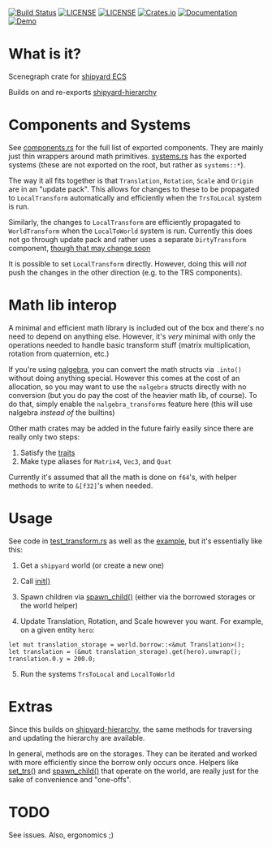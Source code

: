 [![Build Status](https://github.com/dakom/shipyard-scenegraph/workflows/Test%2C%20Build%2C%20and%20Deploy/badge.svg)](https://github.com/dakom/shipyard-scenegraph/actions)
[![LICENSE](https://img.shields.io/badge/license-MIT-blue.svg)](LICENSE-MIT)
[![LICENSE](https://img.shields.io/badge/license-apache-blue.svg)](LICENSE-APACHE)
[![Crates.io](https://img.shields.io/crates/v/shipyard_scenegraph.svg)](https://crates.io/crates/shipyard_scenegraph)
[![Documentation](https://docs.rs/shipyard_scenegraph/badge.svg)](https://docs.rs/shipyard_scenegraph)
[![Demo](https://img.shields.io/badge/demo-launch-yellow)](https://dakom.github.io/shipyard-scenegraph)

# What is it?
Scenegraph crate for [shipyard ECS](https://github.com/leudz/shipyard)

Builds on and re-exports [shipyard-hierarchy](https://github.com/dakom/shipyard-hierarchy)

# Components and Systems

See [components.rs](crate/src/components.rs) for the full list of exported components. They are mainly just thin wrappers around math primitives. [systems.rs](crate/src/systems.rs) has the exported systems (these are not exported on the root, but rather as `systems::*`).

The way it all fits together is that `Translation`, `Rotation`, `Scale` and `Origin` are in an "update pack". This allows for changes to these to be propagated to `LocalTransform` automatically and efficiently when the `TrsToLocal` system is run. 

Similarly, the changes to `LocalTransform` are efficiently propagated to `WorldTransform` when the `LocalToWorld` system is run. Currently this does not go through update pack and rather uses a separate `DirtyTransform` component, [though that may change soon](https://github.com/dakom/shipyard-scenegraph/issues/19)

It is possible to set `LocalTransform` directly. However, doing this will _not_ push the changes in the other direction (e.g. to the TRS components).

# Math lib interop

A minimal and efficient math library is included out of the box and there's no need to depend on anything else. However, it's _very_ minimal with only the operations needed to handle basic transform stuff (matrix multiplication, rotation from quaternion, etc.)

If you're using [nalgebra](https://nalgebra.org/), you can convert the math structs via `.into()` without doing anything special. However this comes at the cost of an allocation, so you may want to use the `nalgebra` structs directly with no conversion (but you do pay the cost of the heavier math lib, of course). To do that, simply enable the `nalgebra_transforms` feature here (this will use nalgebra _instead of_ the builtins)

Other math crates may be added in the future fairly easily since there are really only two steps:

1. Satisfy the [traits](crate/src/math/traits.rs)
2. Make type aliases for `Matrix4`, `Vec3`, and `Quat`

Currently it's assumed that all the math is done on `f64`'s, with helper methods to write to `&[f32]`'s when needed.

# Usage

See code in [test_transform.rs](crate/tests/test_transform.rs) as well as the [example](example), but it's essentially like this:

1. Get a `shipyard` world (or create a new one)

2. Call [init()](https://docs.rs/shipyard_scenegraph/latest/shipyard_scenegraph/fn.init.html)

3. Spawn children via [spawn_child()](https://docs.rs/shipyard_scenegraph/latest/shipyard_scenegraph/fn.spawn_child.html) (either via the borrowed storages or the world helper)

4. Update Translation, Rotation, and Scale however you want. For example, on a given entity `hero`:
```
let mut translation_storage = world.borrow::<&mut Translation>();
let translation = (&mut translation_storage).get(hero).unwrap();
translation.0.y = 200.0;
```

5. Run the systems `TrsToLocal` and `LocalToWorld`

# Extras

Since this builds on [shipyard-hierarchy](https://github.com/dakom/shipyard-hierarchy), the same methods for traversing and updating the hierarchy are available.

In general, methods are on the storages. They can be iterated and worked with more efficiently since the borrow only occurs once. Helpers like [set_trs()](https://docs.rs/shipyard_scenegraph/latest/shipyard_scenegraph/fn.set_trs.html) and [spawn_child()](https://docs.rs/shipyard_scenegraph/latest/shipyard_scenegraph/fn.spawn_child.html) that operate on the world, are really just for the sake of convenience and "one-offs".

# TODO

See issues. Also, ergonomics ;)